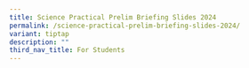 ```yaml
---
title: Science Practical Prelim Briefing Slides 2024
permalink: /science-practical-prelim-briefing-slides-2024/
variant: tiptap
description: ""
third_nav_title: For Students
---
```

